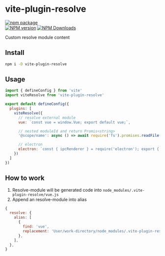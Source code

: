 # vite-plugin-resolve

[![npm package](https://nodei.co/npm/vite-plugin-resolve.png?downloads=true&downloadRank=true&stars=true)](https://www.npmjs.com/package/vite-plugin-resolve)
<br/>
[![NPM version](https://img.shields.io/npm/v/vite-plugin-resolve.svg?style=flat)](https://npmjs.org/package/vite-plugin-resolve)
[![NPM Downloads](https://img.shields.io/npm/dm/vite-plugin-resolve.svg?style=flat)](https://npmjs.org/package/vite-plugin-resolve)

Custom resolve module content

## Install

```bash
npm i -D vite-plugin-resolve
```

## Usage

```js
import { defineConfig } from 'vite'
import viteResolve from 'vite-plugin-resolve'

export default defineConfig({
  plugins: [
    viteResolve({
      // resolve external module
      vue: `const vue = window.Vue; export default vue;`,

      // nested moduleId and return Promis<string>
      '@scope/name': async () => await require('fs').promises.readFile('path', 'utf-8'),

      // electron
      electron: `const { ipcRenderer } = require('electron'); export { ipcRenderer };`,
    })
  ]
})
```

## How to work

1. Resolve-module will be generated code into `node_modules/.vite-plugin-resolve/vue.js`
2. Append an resolve-module into alias

  ```js
  {
    resolve: {
      alias: [
        {
          find: 'vue',
          replacement: 'User/work-directory/node_modules/.vite-plugin-resolve/vue.js',
        },
      ],
    },
  }
  ```

